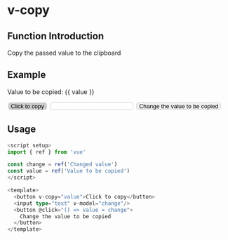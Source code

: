 # v-copy

## Function Introduction

Copy the passed value to the clipboard

## Example

<script setup >
import { ref } from 'vue'

const change = ref('Changed value')
const value = ref('Value to be copied')
</script>

<p>Value to be copied:  {{ value }}</p>
<button v-copy="value"
  style="border: 1px solid #ccc;border-radius: 5px;margin: 2px;padding: 0 5px;background-color: #ccc;color:#000;">Click to copy</button>
<input type="text" v-model="change"
  style="border: 1px solid #ccc;border-radius: 5px;margin: 2px;padding: 0 5px;" />
<button
  @click="
    () => {
      value = change
    }
  "
  style="border: 1px solid #ccc;border-radius: 5px;margin: 2px;padding: 0 5px;"
>
  Change the value to be copied
</button>

## Usage

```typescript {9}
<script setup>
import { ref } from 'vue'

const change = ref('Changed value')
const value = ref('Value to be copied')
</script>

<template>
  <button v-copy="value">Click to copy</button>
  <input type="text" v-model="change"/>
  <button @click="() => value = change">
    Change the value to be copied
  </button>
</template>
```
